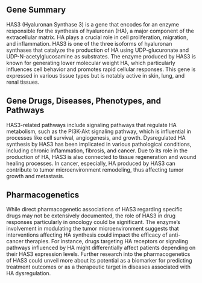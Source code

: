 ## Gene Summary
HAS3 (Hyaluronan Synthase 3) is a gene that encodes for an enzyme responsible for the synthesis of hyaluronan (HA), a major component of the extracellular matrix. HA plays a crucial role in cell proliferation, migration, and inflammation. HAS3 is one of the three isoforms of hyaluronan synthases that catalyze the production of HA using UDP-glucuronate and UDP-N-acetylglucosamine as substrates. The enzyme produced by HAS3 is known for generating lower molecular weight HA, which particularly influences cell behavior and promotes rapid cellular responses. This gene is expressed in various tissue types but is notably active in skin, lung, and renal tissues.

## Gene Drugs, Diseases, Phenotypes, and Pathways
HAS3-related pathways include signaling pathways that regulate HA metabolism, such as the PI3K-Akt signaling pathway, which is influential in processes like cell survival, angiogenesis, and growth. Dysregulated HA synthesis by HAS3 has been implicated in various pathological conditions, including chronic inflammation, fibrosis, and cancer. Due to its role in the production of HA, HAS3 is also connected to tissue regeneration and wound healing processes. In cancer, especially, HA produced by HAS3 can contribute to tumor microenvironment remodeling, thus affecting tumor growth and metastasis.

## Pharmacogenetics
While direct pharmacogenetic associations of HAS3 regarding specific drugs may not be extensively documented, the role of HAS3 in drug responses particularly in oncology could be significant. The enzyme’s involvement in modulating the tumor microenvironment suggests that interventions affecting HA synthesis could impact the efficacy of anti-cancer therapies. For instance, drugs targeting HA receptors or signaling pathways influenced by HA might differentially affect patients depending on their HAS3 expression levels. Further research into the pharmacogenetics of HAS3 could unveil more about its potential as a biomarker for predicting treatment outcomes or as a therapeutic target in diseases associated with HA dysregulation.